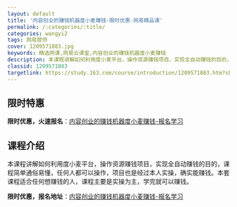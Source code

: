 ```yaml
---
layout: default
title: '内容创业的赚钱机器度小麦赚钱-限时优惠-网易精品课'
permalink: /:categories/:title/
categories: wangyi2
tags: 网易提供
cover: 1209571883.jpg
keywords: 精选网课,网易云课堂,内容创业的赚钱机器度小麦赚钱
description: 本课程讲解如何利用度小麦平台，操作资源赚钱项目，实现全自动赚钱的目的，课程简单通俗易懂，任何人都可以操作，项目也是经过本
classid: 1209571883
targetlink: https://study.163.com/course/introduction/1209571883.htm?share=1&shareId=1025206652&utm_campaign=share&utm_medium=iphoneShare&utm_source=&utm_u=1025206652
---
```


## 限时特惠

**限时优惠，火速报名**：[内容创业的赚钱机器度小麦赚钱-报名学习](https://study.163.com/course/introduction/1209571883.htm?share=1&shareId=1025206652&utm_campaign=share&utm_medium=iphoneShare&utm_source=&utm_u=1025206652)

## 课程介绍

本课程讲解如何利用度小麦平台，操作资源赚钱项目，实现全自动赚钱的目的，课程简单通俗易懂，任何人都可以操作，项目也是经过本人实操，确实能赚钱。本套课程适合任何想赚钱的人，课程主要是实操为主，学完就可以赚钱。

**限时优惠，报名地址**：[内容创业的赚钱机器度小麦赚钱-报名学习](https://study.163.com/course/introduction/1209571883.htm?share=1&shareId=1025206652&utm_campaign=share&utm_medium=iphoneShare&utm_source=&utm_u=1025206652)

